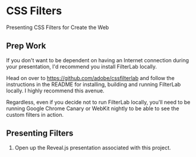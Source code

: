 CSS Filters
===========

Presenting CSS Filters for Create the Web

Prep Work
---------
If you don't want to be dependent on having an Internet connection during your presentation, I'd recommend you install FilterLab locally.

Head on over to https://github.com/adobe/cssfilterlab and follow the instructions in the README for installing, building and running FilterLab locally. I highly recommend this avenue.

Regardless, even if you decide not to run FilterLab locally, you'll need to be running Google Chrome Canary or WebKit nightly to be able to see the custom filters in action.

Presenting Filters
------------------
1. Open up the Reveal.js presentation associated with this project.
